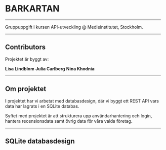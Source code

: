 # BARKARTAN

---

Gruppuppgift i kursen API-utveckling @ Medieinstitutet, Stockholm.

---

## Contributors

Projektet är byggt av:

**Lisa Lindblom**
**Julia Carlberg**
**Nina Khodnia**

---

## Om projektet

I projektet har vi arbetat med databasdesign, där vi byggt ett REST API vars data har lagrats i en SQLite databas.

Syftet med projektet är att strukturera upp användarhantering och login, hantera recensionsdata samt övrig data för våra valda företag.

---

## SQLite databasdesign
